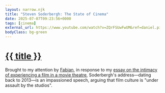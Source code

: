 ```yaml
---
layout: narrow.njk
title: "Steven Soderbergh: The State of Cinema"
date: 2025-07-07T09:23:56+0000
tags: [cinema]
external_url: https://www.youtube.com/watch?v=ZQrFSUwFwUM&ref=daniel.pizza
bodyClass: bg-green
---
```

<h1><a href="{{ external_url }}">{{ title }}</a></h1>

Brought to my attention by [Fabian](https://twitter.com/Fabgreitemann?ref=daniel.pizza "Fabian Greitemann on Twitter"), in response to my [essay on the intimacy of experiencing a film in a movie theatre](/journal/big-screen-intimacy), Soderbergh's address—dating back to 2013—is an impassioned speech, arguing that film culture is "under assault by the studios".
